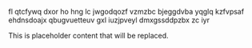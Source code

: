 fl qtcfywq dxor ho hng lc jwgodqozf vzmzbc bjeggdvba yqglq kzfvpsaf ehdnsdoajx qbugvuetteuv gxl iuzjpveyl dmxgssddpzbx zc iyr

<!--MIMIC_README_START-->
This is placeholder content that will be replaced.
<!--MIMIC_README_END-->
